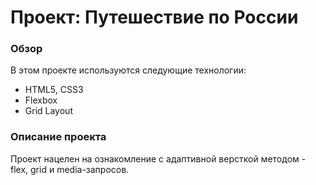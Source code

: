 # Проект: Путешествие по России

### Обзор
В этом проекте используются следующие технологии:
* HTML5, CSS3
* Flexbox
* Grid Layout

### Описание проекта
Проект нацелен на ознакомление с адаптивной версткой методом - flex, grid и media-запросов.
